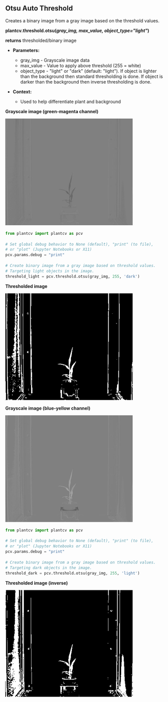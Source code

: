 ## Otsu Auto Threshold

Creates a binary image from a gray image based on the threshold values. 

**plantcv.threshold.otsu(*gray_img, max_value, object_type="light"*)**

**returns** thresholded/binary image

- **Parameters:**
    - gray_img - Grayscale image data
    - max_value - Value to apply above threshold (255 = white)
    - object_type - "light" or "dark" (default: "light"). If object is lighter than the background then standard 
    thresholding is done. If object is darker than the background then inverse thresholding is done.
   
- **Context:**
    - Used to help differentiate plant and background

**Grayscale image (green-magenta channel)**

![Screenshot](img/documentation_images/otsu_threshold/original_image1.jpg)


```python
from plantcv import plantcv as pcv

# Set global debug behavior to None (default), "print" (to file), 
# or "plot" (Jupyter Notebooks or X11)
pcv.params.debug = "print"

# Create binary image from a gray image based on threshold values. 
# Targeting light objects in the image.
threshold_light = pcv.threshold.otsu(gray_img, 255, 'dark')

```

**Thresholded image**

![Screenshot](img/documentation_images/otsu_threshold/thresholded_dark.jpg)

**Grayscale image (blue-yellow channel)**

![Screenshot](img/documentation_images/otsu_threshold/original_image.jpg)

```python
from plantcv import plantcv as pcv

# Set global debug behavior to None (default), "print" (to file), 
# or "plot" (Jupyter Notebooks or X11)
pcv.params.debug = "print"

# Create binary image from a gray image based on threshold values. 
# Targeting dark objects in the image.
threshold_dark = pcv.threshold.otsu(gray_img, 255, 'light')

```

**Thresholded image (inverse)**

![Screenshot](img/documentation_images/otsu_threshold/thresholded_light.jpg)
